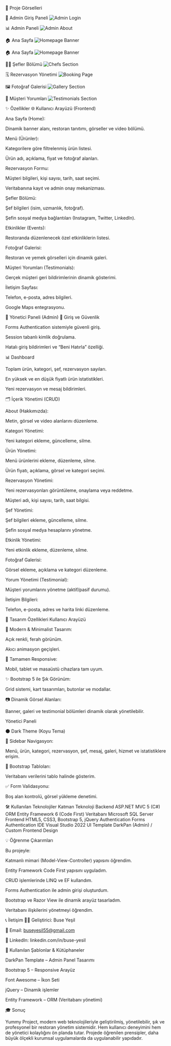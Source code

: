 ﻿📸 Proje Görselleri

🔐 Admin Giriş Paneli
![Admin Login](screenshots/login.png)

📊 Admin Paneli
![Admin About](screenshots/adminpanel.png)

 🏠 Ana Sayfa
![Homepage Banner](screenshots/homepage.png)

 🏠 Ana Sayfa
![Homepage Banner](screenshots/homepage2.png)

🧑‍🍳 Şefler Bölümü
![Chefs Section](screenshots/chefs.png)

🗓️ Rezervasyon Yönetimi
![Booking Page](screenshots/booking.png)

🖼️ Fotoğraf Galerisi
![Gallery Section](screenshots/gallery.png)


💬 Müşteri Yorumları
![Testimonials Section](screenshots/testimonials.png)


✨ Özellikler
🌐 Kullanıcı Arayüzü (Frontend)

Ana Sayfa (Home):

Dinamik banner alanı, restoran tanıtımı, görseller ve video bölümü.

Menü (Ürünler):

Kategorilere göre filtrelenmiş ürün listesi.

Ürün adı, açıklama, fiyat ve fotoğraf alanları.

Rezervasyon Formu:

Müşteri bilgileri, kişi sayısı, tarih, saat seçimi.

Veritabanına kayıt ve admin onay mekanizması.

Şefler Bölümü:

Şef bilgileri (isim, uzmanlık, fotoğraf).

Şefin sosyal medya bağlantıları (Instagram, Twitter, LinkedIn).

Etkinlikler (Events):

Restoranda düzenlenecek özel etkinliklerin listesi.

Fotoğraf Galerisi:

Restoran ve yemek görselleri için dinamik galeri.

Müşteri Yorumları (Testimonials):

Gerçek müşteri geri bildirimlerinin dinamik gösterimi.

İletişim Sayfası:

Telefon, e-posta, adres bilgileri.

Google Maps entegrasyonu.

🔐 Yönetici Paneli (Admin)
👤 Giriş ve Güvenlik

Forms Authentication sistemiyle güvenli giriş.

Session tabanlı kimlik doğrulama.

Hatalı giriş bildirimleri ve “Beni Hatırla” özelliği.

📊 Dashboard

Toplam ürün, kategori, şef, rezervasyon sayıları.

En yüksek ve en düşük fiyatlı ürün istatistikleri.

Yeni rezervasyon ve mesaj bildirimleri.

🗂️ İçerik Yönetimi (CRUD)

About (Hakkımızda):

Metin, görsel ve video alanlarını düzenleme.

Kategori Yönetimi:

Yeni kategori ekleme, güncelleme, silme.

Ürün Yönetimi:

Menü ürünlerini ekleme, düzenleme, silme.

Ürün fiyatı, açıklama, görsel ve kategori seçimi.

Rezervasyon Yönetimi:

Yeni rezervasyonları görüntüleme, onaylama veya reddetme.

Müşteri adı, kişi sayısı, tarih, saat bilgisi.

Şef Yönetimi:

Şef bilgileri ekleme, güncelleme, silme.

Şefin sosyal medya hesaplarını yönetme.

Etkinlik Yönetimi:

Yeni etkinlik ekleme, düzenleme, silme.

Fotoğraf Galerisi:

Görsel ekleme, açıklama ve kategori düzenleme.

Yorum Yönetimi (Testimonial):

Müşteri yorumlarını yönetme (aktif/pasif durumu).

İletişim Bilgileri:

Telefon, e-posta, adres ve harita linki düzenleme.

🎨 Tasarım Özellikleri
Kullanıcı Arayüzü

🎨 Modern & Minimalist Tasarım:

Açık renkli, ferah görünüm.

Akıcı animasyon geçişleri.

📱 Tamamen Responsive:

Mobil, tablet ve masaüstü cihazlara tam uyum.

✨ Bootstrap 5 ile Şık Görünüm:

Grid sistemi, kart tasarımları, butonlar ve modallar.

📷 Dinamik Görsel Alanları:

Banner, galeri ve testimonial bölümleri dinamik olarak yönetilebilir.

Yönetici Paneli

🌑 Dark Theme (Koyu Tema)

🧭 Sidebar Navigasyon:

Menü, ürün, kategori, rezervasyon, şef, mesaj, galeri, hizmet ve istatistiklere erişim.

🧩 Bootstrap Tabloları:

Veritabanı verilerini tablo halinde gösterim.

✅ Form Validasyonu:

Boş alan kontrolü, görsel yükleme denetimi.

🛠️ Kullanılan Teknolojiler
Katman	Teknoloji
Backend	ASP.NET MVC 5 (C#)
ORM	Entity Framework 6 (Code First)
Veritabanı	Microsoft SQL Server
Frontend	HTML5, CSS3, Bootstrap 5, jQuery
Authentication	Forms Authentication
IDE	Visual Studio 2022
UI Template	DarkPan (Admin) / Custom Frontend Design

💡 Öğrenme Çıkarımları

Bu projeyle:

Katmanlı mimari (Model-View-Controller) yapısını öğrendim.

Entity Framework Code First yapısını uyguladım.

CRUD işlemlerinde LINQ ve EF kullandım.

Forms Authentication ile admin girişi oluşturdum.

Bootstrap ve Razor View ile dinamik arayüz tasarladım.

Veritabanı ilişkilerini yönetmeyi öğrendim.

📞 İletişim
👩‍💻 Geliştirici: Buse Yeşil

📧 Email: buseyesil55@gmail.com

💼 LinkedIn: linkedin.com/in/buse-yesil

🧩 Kullanılan Şablonlar & Kütüphaneler

DarkPan Template
 – Admin Panel Tasarımı

Bootstrap 5
 – Responsive Arayüz

Font Awesome
 – İkon Seti

jQuery
 – Dinamik işlemler

Entity Framework
 – ORM (Veritabanı yönetimi)

🎓 Sonuç

Yummy Project, modern web teknolojileriyle geliştirilmiş, yönetilebilir, şık ve profesyonel bir restoran yönetim sistemidir.
Hem kullanıcı deneyimini hem de yönetici kolaylığını ön planda tutar.
Projede öğrenilen prensipler, daha büyük ölçekli kurumsal uygulamalarda da uygulanabilir yapıdadır.